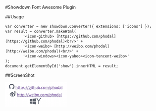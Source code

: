 #Showdown Font Awesome Plugin

##Usage

    var converter = new showdown.Converter({ extensions: ['icons'] });
    var result = converter.makeHtml(
            '<icon-github> [https://github.com/phodal](https://github.com/phodal)<br/>' +
            '<icon-weibo> [http://weibo.com/phodal](http://weibo.com/phodal)<br/>' +
            '<icon-windows><icon-yahoo><icon-tencent-weibo>'
    );
    document.getElementById('show').innerHTML = result;
    
##ScreenShot    

![ScreenShot](./screenshot.png)